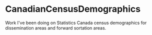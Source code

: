 CanadianCensusDemographics
==========================

Work I've been doing on Statistics Canada census demographics for dissemination areas and forward sortation areas.
